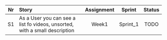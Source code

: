 
| Nr   | Story | Assignment | Sprint | Status |
|------|:------|:----------:|:------:|:------:|
| S1 | As a User you can see a list fo videos, unsorted, with a small description | Week1 | Sprint_1 | TODO |
